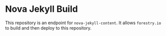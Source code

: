 # Nova Jekyll Build

This repository is an endpoint for `nova-jekyll-content`. It allows `forestry.io` to build and then deploy to this repository.
